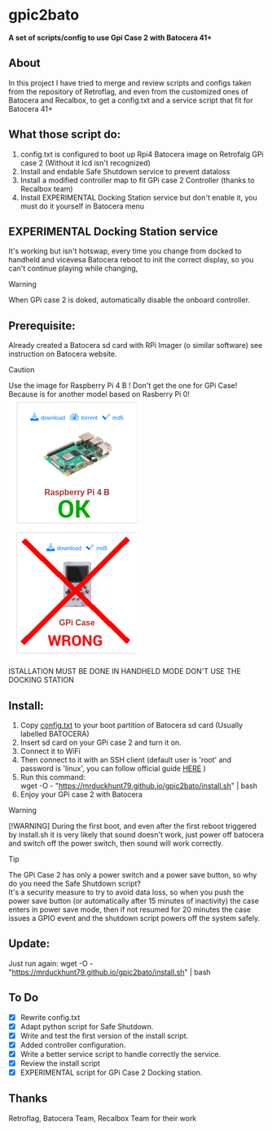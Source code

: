 # gpic2bato
**A set of scripts/config to use Gpi Case 2 with Batocera 41+**  

## About
In this project I have tried to merge and review scripts and configs taken from the repository of Retroflag, and even from the customized ones of Batocera and Recalbox, to get a config.txt and a service script that fit for Batocera 41+

## What those script do:

1) config.txt is configured to boot up Rpi4 Batocera image on Retrofalg GPi case 2 (Without it lcd isn't recognized)
2) Install and endable Safe Shutdown service to prevent dataloss
3) Install a modified controller map to fit GPi case 2 Controller (thanks to Recalbox team)
4) Install EXPERIMENTAL Docking Station service but don't enable it, you must do it yourself in Batocera menu
   
## EXPERIMENTAL Docking Station service
It's working but isn't hotswap, every time you change from docked to handheld and vicevesa Batocera reboot to init the correct display, so you can't continue playing while changing,
> [!WARNING]
> When GPi case 2 is doked, automatically disable the onboard controller.

## Prerequisite:
Already created a Batocera sd card with RPi Imager (o similar software) see instruction on Batocera website.
> [!CAUTION]
> Use the image for Raspberry Pi 4 B ! Don't get the one for GPi Case! Because is for another model based on Rasberry Pi 0!  
> ![OK](https://github.com/MrDuckHunt79/gpic2bato/blob/main/imgs/RPI4.png) ![WRONG](https://github.com/MrDuckHunt79/gpic2bato/blob/main/imgs/gpi1.png)
>  
> ISTALLATION MUST BE DONE IN HANDHELD MODE DON'T USE THE DOCKING STATION

## Install:

1)  Copy [config.txt](https://github.com/MrDuckHunt79/gpic2bato/blob/main/config.txt) to your boot partition of Batocera sd card (Usually labelled BATOCERA)
2) Insert sd card on your GPi case 2 and turn it on.
3) Connect it to WiFi
4) Then connect to it with an SSH client (default user is 'root' and password is 'linux', you can follow official guide [HERE](https://wiki.batocera.org/access_the_batocera_via_ssh) )
5) Run this command:  
    wget -O - "https://mrduckhunt79.github.io/gpic2bato/install.sh" | bash
6) Enjoy your GPi case 2 with Batocera

> [!WARNING]
> [!WARNING] During the first boot, and even after the first reboot triggered by install.sh it is very likely that sound doesn't work, just power off batocera and switch off the power switch, then sound will work correctly.

> [!TIP]
> The GPi Case 2 has only a power switch and a power save button, so why do you need the Safe Shutdown script?  
> It's a security measure to try to avoid data loss, so when you push the power save button (or automatically after 15 minutes of inactivity) the case enters in power save mode, then if not resumed for 20 minutes the case issues a GPIO event and the shutdown script powers off the system safely.

## Update:

 Just run again:  wget -O - "https://mrduckhunt79.github.io/gpic2bato/install.sh" | bash

## To Do
- [X] Rewrite config.txt
- [X] Adapt python script for Safe Shutdown.
- [X] Write and test the first version of the install script.
- [X] Added controller configuration.
- [X] Write a better service script to handle correctly the service.
- [X] Review the install script
- [X] EXPERIMENTAL script for GPi Case 2 Docking station.

## Thanks
Retroflag, Batocera Team, Recalbox Team for their work


